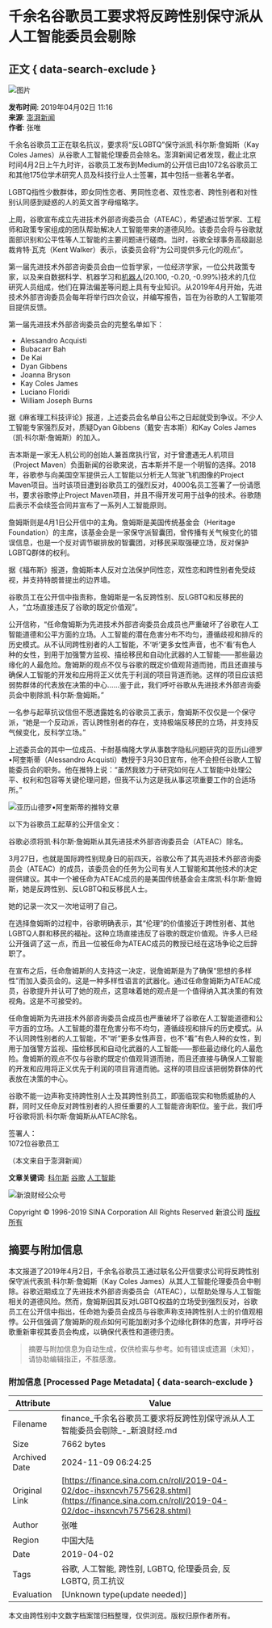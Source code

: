 # 千余名谷歌员工要求将反跨性别保守派从人工智能委员会剔除

## 正文 { data-search-exclude }


![图片](https://beacon.sina.com.cn/a.gif?noScript)

**发布时间**: 2019年04月02日 11:16  
**来源**: [澎湃新闻](https://www.thepaper.cn/newsDetail_forward_3239253)  
**作者**: 张唯

千余名谷歌员工正在联名抗议，要求将“反LGBTQ”保守派凯·科尔斯·詹姆斯（Kay Coles James）从谷歌人工智能伦理委员会除名。澎湃新闻记者发现，截止北京时间4月2日上午九时许，谷歌员工发布到Medium的公开信已由1072名谷歌员工和其他175位学术研究人员及科技行业人士签署，其中包括一些著名学者。

LGBTQ指性少数群体，即女同性恋者、男同性恋者、双性恋者、跨性别者和对性别认同感到疑惑的人的英文首字母缩略字。

上周，谷歌宣布成立先进技术外部咨询委员会（ATEAC），希望通过哲学家、工程师和政策专家组成的团队帮助解决人工智能带来的道德风险。该委员会将与谷歌就面部识别和公平性等人工智能的主要问题进行磋商。当时，谷歌全球事务高级副总裁肯特·瓦克（Kent Walker）表示，该委员会将“为公司提供多元化的观点”。

第一届先进技术外部咨询委员会由一位哲学家，一位经济学家，一位公共政策专家，以及来自数据科学、机器学习和[机器人](http://finance.sina.com.cn/realstock/company/sz300024/nc.shtml)(20.100, \-0.20, \-0.99%)技术的几位研究人员组成，他们在算法偏差等问题上具有专业知识。从2019年4月开始，先进技术外部咨询委员会每年将举行四次会议，并编写报告，旨在为谷歌的人工智能项目提供反馈。

第一届先进技术外部咨询委员会的完整名单如下：
- Alessandro Acquisti
- Bubacarr Bah
- De Kai
- Dyan Gibbens
- Joanna Bryson
- Kay Coles James
- Luciano Floridi
- William Joseph Burns

据《麻省理工科技评论》报道，上述委员会名单自公布之日起就受到争议。不少人工智能专家强烈反对，质疑Dyan Gibbens（戴安·吉本斯）和Kay Coles James（凯·科尔斯·詹姆斯）的加入。

吉本斯是一家无人机公司的创始人兼首席执行官，对于曾遭遇无人机项目（Project Maven）负面新闻的谷歌来说，吉本斯并不是一个明智的选择。2018年，谷歌参与向美国空军提供云人工智能以分析无人驾驶飞机图像的Project Maven项目。当时该项目遭到谷歌员工的强烈反对，4000名员工签署了一份请愿书，要求谷歌停止Project Maven项目，并且不得开发可用于战争的技术。谷歌随后表示不会续签合同并宣布了一系列人工智能原则。

詹姆斯则是4月1日公开信中的主角。詹姆斯是美国传统基金会（Heritage Foundation）的主席，该基金会是一家保守派智囊团，曾传播有关气候变化的错误信息，也是一个反对调节碳排放的智囊团，对移民采取强硬立场，反对保护LGBTQ群体的权利。

据《福布斯》报道，詹姆斯本人反对立法保护同性恋，双性恋和跨性别者免受歧视，并支持特朗普提出的边界墙。

谷歌员工在公开信中指责称，詹姆斯是一名反跨性别、反LGBTQ和反移民的人，“立场直接违反了谷歌的既定价值观”。

公开信称，“任命詹姆斯为先进技术外部咨询委员会成员也严重破坏了谷歌在人工智能道德和公平方面的立场。人工智能的潜在危害分布不均匀，遵循歧视和排斥的历史模式。从不认同跨性别者的人工智能，不‘听’更多女性声音，也不‘看’有色人种的女性，到用于加强警方监视、描绘移民和自动化武器的人工智能——那些最边缘化的人最危险。詹姆斯的观点不仅与谷歌的既定价值观背道而驰，而且还直接与确保人工智能的开发和应用将正义优先于利润的项目背道而驰。这样的项目应该把弱势群体的代表放在决策的中心……鉴于此，我们呼吁谷歌从先进技术外部咨询委员会中剔除凯·科尔斯·詹姆斯。”

一名参与起草抗议信但不愿透露姓名的谷歌员工表示，詹姆斯不仅仅是一个保守派，“她是一个反动派，否认跨性别者的存在，支持极端反移民的立场，并支持反气候变化，反科学立场。”

上述委员会的其中一位成员、卡耐基梅隆大学从事数字隐私问题研究的亚历山德罗•阿奎斯蒂（Alessandro Acquisti）教授于3月30日宣布，他不会担任谷歌人工智能委员会的职务。他在推特上说：“虽然我致力于研究如何在人工智能中处理公平、权利和包容等关键伦理问题，但我不认为这是我从事这项重要工作的合适场所。”

![亚历山德罗•阿奎斯蒂的推特文章](https://n.sinaimg.cn/translate/562/w1266h896/20190402/uZZC-hvcmeux4773342.png)

以下为谷歌员工起草的公开信全文：

谷歌必须将凯·科尔斯·詹姆斯从其先进技术外部咨询委员会（ATEAC）除名。

3月27日，也就是国际跨性别现身日的前四天，谷歌公布了其先进技术外部咨询委员会（ATEAC）的成员，该委员会的任务为公司有关人工智能和其他技术的决定提供建议。其中一个被任命为ATEAC成员的是美国传统基金会主席凯·科尔斯·詹姆斯，她是反跨性别、反LGBTQ和反移民人士。

她的记录一次又一次地证明了自己。

在选择詹姆斯的过程中，谷歌明确表示，其“伦理”的价值接近于跨性别者、其他LGBTQ人群和移民的福祉。这种立场直接违反了谷歌的既定价值观。许多人已经公开强调了这一点，而且一位被任命为ATEAC成员的教授已经在这场争论之后辞职了。

在宣布之后，任命詹姆斯的人支持这一决定，说詹姆斯是为了确保“思想的多样性”而加入委员会的。这是一种多样性语言的武器化。通过任命詹姆斯为ATEAC成员，谷歌提升并认可了她的观点，这意味着她的观点是一个值得纳入其决策的有效视角。这是不可接受的。

任命詹姆斯为先进技术外部咨询委员会成员也严重破坏了谷歌在人工智能道德和公平方面的立场。人工智能的潜在危害分布不均匀，遵循歧视和排斥的历史模式。从不认同跨性别者的人工智能，不“听”更多女性声音，也不“看”有色人种的女性，到用于加强警方监视、描绘移民和自动化武器的人工智能——那些最边缘化的人最危险。詹姆斯的观点不仅与谷歌的既定价值观背道而驰，而且还直接与确保人工智能的开发和应用将正义优先于利润的项目背道而驰。这样的项目应该把弱势群体的代表放在决策的中心。

谷歌不能一边声称支持跨性别人士及其跨性别员工，即面临现实和物质威胁的人群，同时又任命反对跨性别者的人担任重要的人工智能咨询职位。鉴于此，我们呼吁谷歌将凯·科尔斯·詹姆斯从ATEAC除名。

签署人：  
1072位谷歌员工

（本文来自于澎湃新闻）

**文章关键词**: [科尔斯](http://tags.finance.sina.com.cn/科尔斯) [谷歌](http://tags.finance.sina.com.cn/谷歌) [人工智能](http://tags.finance.sina.com.cn/人工智能)

![新浪财经公众号](https://n.sinaimg.cn/finance/home/article_880180.png)

Copyright © 1996-2019 SINA Corporation 
All Rights Reserved 新浪公司 [版权所有](http://www.sina.com.cn/intro/copyright.shtml)

## 摘要与附加信息

<!-- tcd_abstract -->
本文报道了2019年4月2日，千余名谷歌员工通过联名公开信要求公司将反跨性别保守派代表凯·科尔斯·詹姆斯（Kay Coles James）从其人工智能伦理委员会中剔除。谷歌近期成立了先进技术外部咨询委员会（ATEAC），以帮助处理与人工智能相关的道德风险。然而，詹姆斯因其反对LGBTQ权益的立场受到强烈反对，谷歌员工在公开信中指出，任命她为委员会成员与谷歌声称支持跨性别人士的价值观相悖。公开信强调了詹姆斯的观点如何可能加剧对多个边缘化群体的危害，并呼吁谷歌重新审视其委员会构成，以确保代表性和道德归责。
<!-- tcd_abstract_end -->

> 摘要与附加信息为自动生成，仅供检索与参考。如有错误或遗漏（未知），请协助编辑指正，不胜感激。

### 附加信息 [Processed Page Metadata] { data-search-exclude }

| Attribute       | Value                                  |
|-----------------|----------------------------------------|
| Filename        | finance_千余名谷歌员工要求将反跨性别保守派从人工智能委员会剔除_-_新浪财经.md                             |
| Size            | 7662 bytes                           |
| Archived Date   | 2024-11-09 06:24:25                             |
| Original Link   | [https://finance.sina.com.cn/roll/2019-04-02/doc-ihsxncvh7575628.shtml](https://finance.sina.com.cn/roll/2019-04-02/doc-ihsxncvh7575628.shtml)                       |
| Author          | 张唯                               |
| Region          | 中国大陆                               |
| Date            | 2019-04-02                                 |
| Tags            | 谷歌, 人工智能, 跨性别, LGBTQ, 伦理委员会, 反LGBTQ, 员工抗议                                 |
| Evaluation            | [Unknown type(update needed)]                                 |
<!-- tcd_table_end -->

本文由跨性别中文数字档案馆归档整理，仅供浏览。版权归原作者所有。
